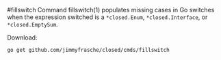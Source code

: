 #fillswitch
Command fillswitch(1) populates missing cases in Go switches when the expression switched is a `*closed.Enum`, `*closed.Interface`, or `*closed.EmptySum`.

Download:
```shell
go get github.com/jimmyfrasche/closed/cmds/fillswitch
```
